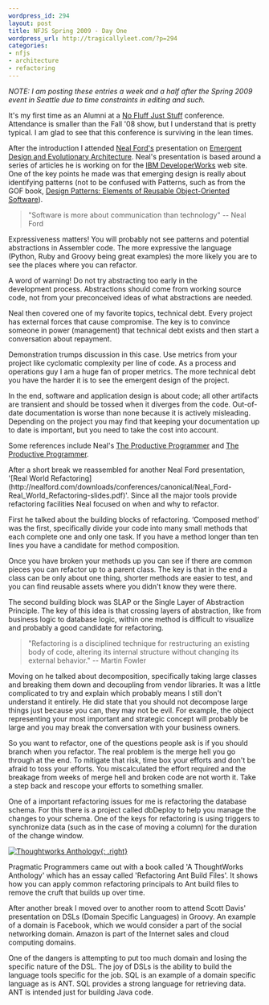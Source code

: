 ```yaml
--- 
wordpress_id: 294
layout: post
title: NFJS Spring 2009 - Day One
wordpress_url: http://tragicallyleet.com/?p=294
categories:
- nfjs
- architecture
- refactoring
---
```

*NOTE: I am posting these entries a week and a half after the Spring 2009 event in Seattle due to time constraints in editing and such.*

It's my first time as an Alumni at a [No Fluff Just Stuff](http://nofluffjuststuff.com) conference. Attendance is smaller than the Fall '08 show, but I understand that is pretty typical. I am glad to see that this conference is surviving in the lean times.

After the introduction I attended [Neal Ford's](http://nealford.com) presentation on [Emergent Design and Evolutionary Architecture](http://nealford.com/downloads/conferences/canonical/Neal_Ford-Emergent_Design_and_Evolutionary_Architecture-slides.pdf). Neal's presentation is based around a series of articles he is working on for the [IBM DeveloperWorks](http://www.ibm.com/developerworks/java/library/j-eaed1/) web site. One of the key points he made was that emerging design is really about identifying patterns (not to be confused with Patterns, such as from the GOF book, [Design Patterns: Elements of Reusable Object-Oriented Software](http://www.amazon.com/gp/product/0201633612?ie=UTF8&tag=tragicallyl33-20&linkCode=as2&camp=1789&creative=390957&creativeASIN=0201633612)).

> "Software is more about communication than technology" -- Neal Ford

Expressiveness matters! You will probably not see patterns and potential abstractions in Assembler code. The more expressive the language (Python, Ruby and Groovy being great examples) the more likely you are to see the places where you can refactor.

A word of warning! Do not try abstracting too early in the development process. Abstractions should come from working source code, not from your preconceived ideas of what abstractions are needed.

Neal then covered one of my favorite topics, technical debt. Every project has external forces that cause compromise. The key is to convince someone in power (management) that technical debt exists and then start a conversation about repayment.

Demonstration trumps discussion in this case. Use metrics from your project like cyclomatic complexity per line of code. As a process and operations guy I am a huge fan of proper metrics. The more technical debt you have the harder it is to see the emergent design of the project.

In the end, software and application design is about code; all other artifacts are transient and should be tossed when it diverges from the code. Out-of-date documentation is worse than none because it is actively misleading. Depending on the project you may find that keeping your documentation up to date is important, but you need to take the cost into account.

Some references include Neal's [The Productive Programmer](http://www.amazon.com/gp/product/0596519788?ie=UTF8&tag=tragicallyl33-20&linkCode=as2&camp=1789&creative=390957&creativeASIN=0596519788) and [The Productive Programmer](http://www.amazon.com/gp/product/0596519788?ie=UTF8&tag=tragicallyl33-20&linkCode=as2&camp=1789&creative=390957&creativeASIN=0596519788).

<!-- NOTE - XRAY FOR ECLIPSE -->After a short break we reassembled for another Neal Ford presentation, '[Real World Refactoring](http://nealford.com/downloads/conferences/canonical/Neal_Ford-Real_World_Refactoring-slides.pdf)'. Since all the major tools provide refactoring facilities Neal focused on when and why to refactor.

First he talked about the building blocks of refactoring. ‘Composed method’ was the first, specifically divide your code into many small methods that each complete one and only one task. If you have a method longer than ten lines you have a candidate for method composition.

Once you have broken your methods up you can see if there are common pieces you can refactor up to a parent class. The key is that in the end a class can be only about one thing, shorter methods are easier to test, and you can find reusable assets where you didn't know they were there.

The second building block was SLAP or the Single Layer of Abstraction Principle. The key of this idea is that crossing layers of abstraction, like from business logic to database logic, within one method is difficult to visualize and probably a good candidate for refactoring.

> "Refactoring is a disciplined technique for restructuring 
> an existing body of code, altering its internal structure 
> without changing its external behavior." -- Martin Fowler

Moving on he talked about decomposition, specifically taking large classes and breaking them down and decoupling from vendor libraries. It was a little complicated to try and explain which probably means I still don't understand it entirely. He did state that you should not decompose large things just because you can, they may not be evil. For example, the object representing your most important and strategic concept will probably be large and you may break the conversation with your business owners.

So you want to refactor, one of the questions people ask is if you should branch when you refactor. The real problem is the merge hell you go through at the end. To mitigate that risk, time box your efforts and don't be afraid to toss your efforts. You miscalculated the effort required and the breakage from weeks of merge hell and broken code are not worth it. Take a step back and rescope your efforts to something smaller.

One of a important refactoring issues for me is refactoring the database schema. For this there is a project called dbDeploy to help you manage the changes to your schema. One of the keys for refactoring is using triggers to synchronize data (such as in the case of moving a column) for the duration of the change window.

[![Thoughtworks Anthology](https://images-na.ssl-images-amazon.com/images/I/51%2BDJ2%2BWuAL._SL160_.jpg){: .right}](http://www.amazon.com/gp/product/193435614X?ie=UTF8&tag=tragicallyl33-20&linkCode=as2&camp=1789&creative=390957&creativeASIN=193435614X)

Pragmatic Programmers came out with a book called 'A ThoughtWorks Anthology' which has an essay called 'Refactoring Ant Build Files'. It shows how you can apply common refactoring principals to Ant build files to remove the cruft that builds up over time.

After another break I moved over to another room to attend Scott Davis' presentation on DSLs (Domain Specific Languages) in Groovy. An example of a domain is Facebook, which we would consider a part of the social networking domain. Amazon is part of the Internet sales and cloud computing domains.

One of the dangers is attempting to put too much domain and losing the specific nature of the DSL. The joy of DSLs is the ability to build the language tools specific for the job. SQL is an example of a domain specific language as is ANT. SQL provides a strong language for retrieving data. ANT is intended just for building Java code.
